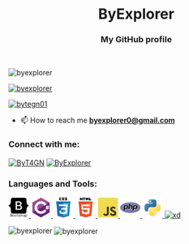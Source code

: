 
 <h1 align="center">ByExplorer</h1>
<h3 align="center">My GitHub profile</h3>
<img src="https://media.tenor.com/Y0hTuSWnaZ0AAAAC/smoke-joker.gif" alt="">
<p align="left"> <img src="https://komarev.com/ghpvc/?username=byexplorer&label=Profile%20views&color=0e75b6&style=flat" alt="byexplorer" /> </p>

<p align="left"> <a href="https://github.com/ryo-ma/github-profile-trophy"><img src="https://github-profile-trophy.vercel.app/?username=byexplorer" alt="byexplorer" /></a> </p>

<p align="left"> <a href="https://twitter.com/bytegn01" target="blank"><img src="https://img.shields.io/twitter/follow/ByT4GN?logo=twitter&style=for-the-badge" alt="bytegn01" /></a> </p>


- 📫 How to reach me **byexplorer0@gmail.com**

<h3 align="left">Connect with me:</h3>
<p align="left">
<a href="https://twitter.com/bytegn01" target="blank"><img align="center" src="https://raw.githubusercontent.com/rahuldkjain/github-profile-readme-generator/master/src/images/icons/Social/twitter.svg" alt="ByT4GN" height="30" width="40" /></a>
<a href="https://discord.gg/ByExplorer" target="blank"><img align="center" src="https://raw.githubusercontent.com/rahuldkjain/github-profile-readme-generator/master/src/images/icons/Social/discord.svg" alt="ByExplorer" height="30" width="40" /></a>
</p>

<h3 align="left">Languages and Tools:</h3>
<p align="left"> <a href="https://getbootstrap.com" target="_blank" rel="noreferrer"> <img src="https://raw.githubusercontent.com/devicons/devicon/master/icons/bootstrap/bootstrap-plain-wordmark.svg" alt="bootstrap" width="40" height="40"/> </a> <a href="https://www.w3schools.com/cs/" target="_blank" rel="noreferrer"> <img src="https://raw.githubusercontent.com/devicons/devicon/master/icons/csharp/csharp-original.svg" alt="csharp" width="40" height="40"/> </a> <a href="https://www.w3schools.com/css/" target="_blank" rel="noreferrer"> <img src="https://raw.githubusercontent.com/devicons/devicon/master/icons/css3/css3-original-wordmark.svg" alt="css3" width="40" height="40"/> </a> <a href="https://www.w3.org/html/" target="_blank" rel="noreferrer"> <img src="https://raw.githubusercontent.com/devicons/devicon/master/icons/html5/html5-original-wordmark.svg" alt="html5" width="40" height="40"/> </a> <a href="https://developer.mozilla.org/en-US/docs/Web/JavaScript" target="_blank" rel="noreferrer"> <img src="https://raw.githubusercontent.com/devicons/devicon/master/icons/javascript/javascript-original.svg" alt="javascript" width="40" height="40"/> </a> <a href="https://www.php.net" target="_blank" rel="noreferrer"> <img src="https://raw.githubusercontent.com/devicons/devicon/master/icons/php/php-original.svg" alt="php" width="40" height="40"/> </a> <a href="https://www.python.org" target="_blank" rel="noreferrer"> <img src="https://raw.githubusercontent.com/devicons/devicon/master/icons/python/python-original.svg" alt="python" width="40" height="40"/> </a> <a href="https://www.adobe.com/products/xd.html" target="_blank" rel="noreferrer"> <img src="https://cdn.worldvectorlogo.com/logos/adobe-xd.svg" alt="xd" width="40" height="40"/> </a> </p>

<p><img align="left" src="https://github-readme-stats.vercel.app/api/top-langs?username=byexplorer&show_icons=true&locale=en&layout=compact" alt="byexplorer" /></p>

<p>&nbsp;<img align="center" src="https://github-readme-stats.vercel.app/api?username=byexplorer&show_icons=true&locale=en" alt="byexplorer" /></p>
